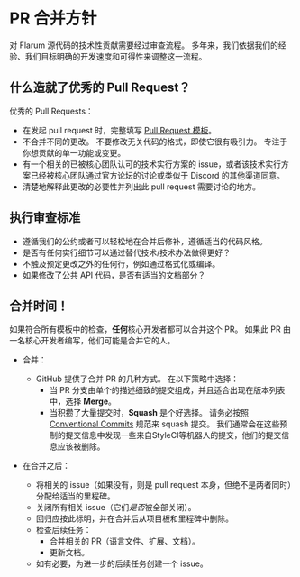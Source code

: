 # PR 合并方针

对 Flarum 源代码的技术性贡献需要经过审查流程。 多年来，我们依据我们的经验、我们目标明确的开发速度和可得性来调整这一流程。

## 什么造就了优秀的 Pull Request？

优秀的 Pull Requests：

- 在发起 pull request 时，完整填写 [Pull Request 模板](https://github.com/flarum/.github/blob/main/PULL_REQUEST_TEMPLATE.md)。
- 不合并不同的更改。 不要修改无关代码的格式，即使它很有吸引力。 专注于你想贡献的单一功能或变更。
- 有一个相关的已被核心团队认可的技术实行方案的 issue，或者该技术实行方案已经被核心团队通过官方论坛的讨论或类似于 Discord 的其他渠道同意。
- 清楚地解释此更改的必要性并列出此 pull request 需要讨论的地方。

## 执行审查标准

- 遵循我们的公约或者可以轻松地在合并后修补，遵循适当的代码风格。
- 是否有任何实行细节可以通过替代技术/技术办法做得更好？
- 不触及预定更改之外的任何行，例如通过格式化或编译。
- 如果修改了公共 API 代码，是否有适当的文档部分？

## 合并时间！

如果符合所有模板中的检查，**任何**核心开发者都可以合并这个 PR。 如果此 PR 由一名核心开发者编写，他们可能是合并它的人。

- 合并：
  - GitHub 提供了合并 PR 的几种方式。 在以下策略中选择：
    - 当 PR 分支由单个的描述细致的提交组成，并且适合出现在版本列表中，选择 **Merge**。
    - 当积攒了大量提交时，**Squash** 是个好选择。 请务必按照 [Conventional Commits](https://www.conventionalcommits.org/en/v1.0.0/#summary) 规范来 squash 提交。 我们通常会在这些预制的提交信息中发现一些来自StyleCI等机器人的提交，他们的提交信息应该被删除。

- 在合并之后：
  - 将相关的 issue（如果没有，则是 pull request 本身，但绝不是两者同时）分配给适当的里程碑。
  - 关闭所有相关 issue（它们*是否*被全部关闭）。
  - 回归应按此标明，并在合并后从项目板和里程碑中删除。
  - 检查后续任务：
    - 合并相关的 PR（语言文件、扩展、文档）。
    - 更新文档。
  - 如有必要，为进一步的后续任务创建一个 issue。

